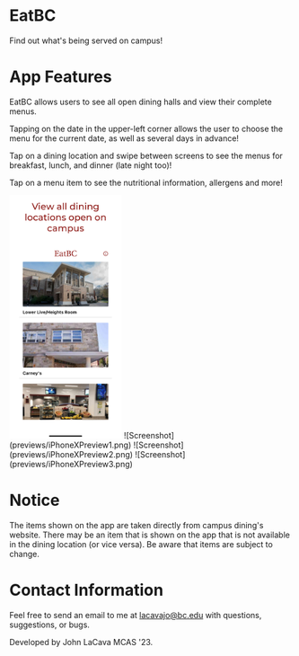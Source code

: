 # EatBC

Find out what's being served on campus!

# App Features

EatBC allows users to see all open dining halls and view their complete menus.

Tapping on the date in the upper-left corner allows the user to choose the menu for the current date, as well as several days in advance!

Tap on a dining location and swipe between screens to see the menus for breakfast, lunch, and dinner (late night too)!

Tap on a menu item to see the nutritional information, allergens and more!

<img src="previews/iPhoneXPreview1.png" width="200" />
![Screenshot](previews/iPhoneXPreview1.png)
![Screenshot](previews/iPhoneXPreview2.png)
![Screenshot](previews/iPhoneXPreview3.png)

# Notice

The items shown on the app are taken directly from campus dining's website. There may be an item that is shown on the app that is not available in the dining location (or vice versa). Be aware that items are subject to change.

# Contact Information

Feel free to send an email to me at lacavajo@bc.edu with questions, suggestions, or bugs.

Developed by John LaCava MCAS '23.
